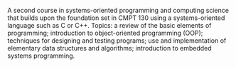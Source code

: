 A second course in systems-oriented programming and computing science that builds upon the foundation set in CMPT 130 using a systems-oriented language such as C or C++. Topics: a review of the basic elements of programming; introduction to object-oriented programming (OOP); techniques for designing and testing programs; use and implementation of elementary data structures and algorithms; introduction to embedded systems programming.
